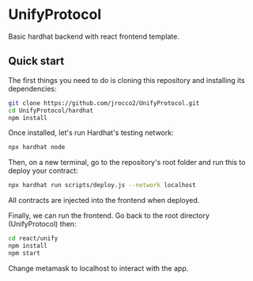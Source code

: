 # UnifyProtocol

Basic hardhat backend with react frontend template. 
## Quick start

The first things you need to do is cloning this repository and installing its
dependencies:

```sh
git clone https://github.com/jrocco2/UnifyProtocol.git
cd UnifyProtocol/hardhat
npm install
```

Once installed, let's run Hardhat's testing network:

```sh
npx hardhat node
```

Then, on a new terminal, go to the repository's root folder and run this to
deploy your contract:

```sh
npx hardhat run scripts/deploy.js --network localhost
```
All contracts are injected into the frontend when deployed.

Finally, we can run the frontend. Go back to the root directory (UnifyProtocol) then:

```sh
cd react/unify
npm install
npm start
```

Change metamask to localhost to interact with the app.
